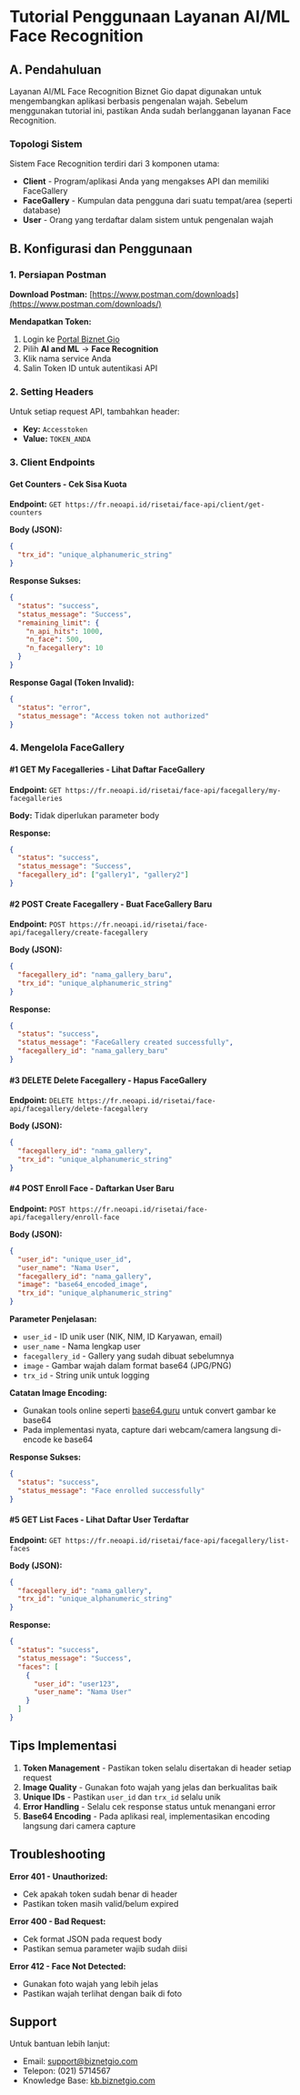 # Tutorial Penggunaan Layanan AI/ML Face Recognition

## A. Pendahuluan

Layanan AI/ML Face Recognition Biznet Gio dapat digunakan untuk mengembangkan aplikasi berbasis pengenalan wajah. Sebelum menggunakan tutorial ini, pastikan Anda sudah berlangganan layanan Face Recognition.

### Topologi Sistem

Sistem Face Recognition terdiri dari 3 komponen utama:

- **Client** - Program/aplikasi Anda yang mengakses API dan memiliki FaceGallery
- **FaceGallery** - Kumpulan data pengguna dari suatu tempat/area (seperti database)
- **User** - Orang yang terdaftar dalam sistem untuk pengenalan wajah

## B. Konfigurasi dan Penggunaan

### 1. Persiapan Postman

**Download Postman:** [https://www.postman.com/downloads](https://www.postman.com/downloads/)

**Mendapatkan Token:**
1. Login ke [Portal Biznet Gio](https://portal.biznetgio.com)
2. Pilih **AI and ML** → **Face Recognition**
3. Klik nama service Anda
4. Salin Token ID untuk autentikasi API

### 2. Setting Headers

Untuk setiap request API, tambahkan header:
- **Key:** `Accesstoken`
- **Value:** `TOKEN_ANDA`

### 3. Client Endpoints

#### Get Counters - Cek Sisa Kuota

**Endpoint:** `GET https://fr.neoapi.id/risetai/face-api/client/get-counters`

**Body (JSON):**
```json
{
  "trx_id": "unique_alphanumeric_string"
}
```

**Response Sukses:**
```json
{
  "status": "success",
  "status_message": "Success",
  "remaining_limit": {
    "n_api_hits": 1000,
    "n_face": 500,
    "n_facegallery": 10
  }
}
```

**Response Gagal (Token Invalid):**
```json
{
  "status": "error",
  "status_message": "Access token not authorized"
}
```

### 4. Mengelola FaceGallery

#### #1 GET My Facegalleries - Lihat Daftar FaceGallery

**Endpoint:** `GET https://fr.neoapi.id/risetai/face-api/facegallery/my-facegalleries`

**Body:** Tidak diperlukan parameter body

**Response:**
```json
{
  "status": "success",
  "status_message": "Success",
  "facegallery_id": ["gallery1", "gallery2"]
}
```

#### #2 POST Create Facegallery - Buat FaceGallery Baru

**Endpoint:** `POST https://fr.neoapi.id/risetai/face-api/facegallery/create-facegallery`

**Body (JSON):**
```json
{
  "facegallery_id": "nama_gallery_baru",
  "trx_id": "unique_alphanumeric_string"
}
```

**Response:**
```json
{
  "status": "success",
  "status_message": "FaceGallery created successfully",
  "facegallery_id": "nama_gallery_baru"
}
```

#### #3 DELETE Delete Facegallery - Hapus FaceGallery

**Endpoint:** `DELETE https://fr.neoapi.id/risetai/face-api/facegallery/delete-facegallery`

**Body (JSON):**
```json
{
  "facegallery_id": "nama_gallery",
  "trx_id": "unique_alphanumeric_string"
}
```

#### #4 POST Enroll Face - Daftarkan User Baru

**Endpoint:** `POST https://fr.neoapi.id/risetai/face-api/facegallery/enroll-face`

**Body (JSON):**
```json
{
  "user_id": "unique_user_id", 
  "user_name": "Nama User",
  "facegallery_id": "nama_gallery",
  "image": "base64_encoded_image",
  "trx_id": "unique_alphanumeric_string"
}
```

**Parameter Penjelasan:**
- `user_id` - ID unik user (NIK, NIM, ID Karyawan, email)
- `user_name` - Nama lengkap user
- `facegallery_id` - Gallery yang sudah dibuat sebelumnya
- `image` - Gambar wajah dalam format base64 (JPG/PNG)
- `trx_id` - String unik untuk logging

**Catatan Image Encoding:**
- Gunakan tools online seperti [base64.guru](https://base64.guru/converter/encode/image) untuk convert gambar ke base64
- Pada implementasi nyata, capture dari webcam/camera langsung di-encode ke base64

**Response Sukses:**
```json
{
  "status": "success",
  "status_message": "Face enrolled successfully"
}
```

#### #5 GET List Faces - Lihat Daftar User Terdaftar

**Endpoint:** `GET https://fr.neoapi.id/risetai/face-api/facegallery/list-faces`

**Body (JSON):**
```json
{
  "facegallery_id": "nama_gallery",
  "trx_id": "unique_alphanumeric_string"
}
```

**Response:**
```json
{
  "status": "success",
  "status_message": "Success",
  "faces": [
    {
      "user_id": "user123",
      "user_name": "Nama User"
    }
  ]
}
```

## Tips Implementasi

1. **Token Management** - Pastikan token selalu disertakan di header setiap request
2. **Image Quality** - Gunakan foto wajah yang jelas dan berkualitas baik
3. **Unique IDs** - Pastikan `user_id` dan `trx_id` selalu unik
4. **Error Handling** - Selalu cek response status untuk menangani error
5. **Base64 Encoding** - Pada aplikasi real, implementasikan encoding langsung dari camera capture

## Troubleshooting

**Error 401 - Unauthorized:**
- Cek apakah token sudah benar di header
- Pastikan token masih valid/belum expired

**Error 400 - Bad Request:**
- Cek format JSON pada request body
- Pastikan semua parameter wajib sudah diisi

**Error 412 - Face Not Detected:**
- Gunakan foto wajah yang lebih jelas
- Pastikan wajah terlihat dengan baik di foto

## Support

Untuk bantuan lebih lanjut:
- Email: support@biznetgio.com  
- Telepon: (021) 5714567
- Knowledge Base: [kb.biznetgio.com](https://kb.biznetgio.com)